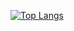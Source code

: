[![Top Langs](https://github-readme-stats.vercel.app/api/top-langs/?username=yantao1995&layout=compact&show_icons=true&count_private=true&repo=github-readme-stats)](https://github.com/anuraghazra/github-readme-stats)
